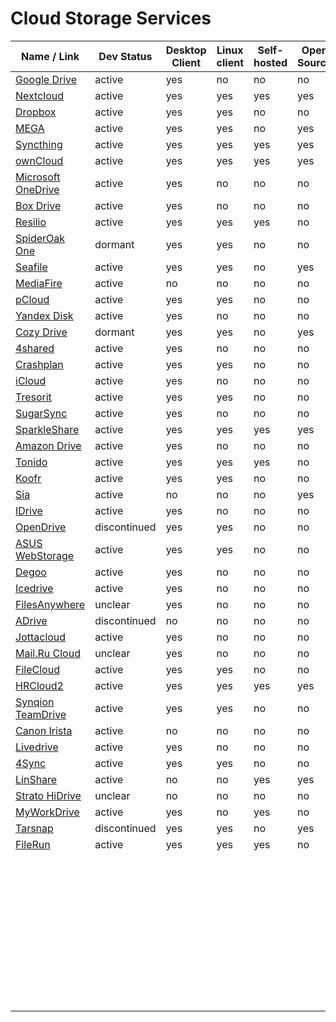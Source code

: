 # Cloud Storage Services
| Name / Link                                         | Dev Status   | Desktop Client | Linux client | Self-hosted | Open Source | Free Size |
| --------------------------------------------------- | ------------ | -------------- | ------------ | ----------- | ----------- | --------- |
| [Google Drive](https://drive.google.com)            | active       | yes            | no           | no          | no          | 15 GB     |
| [Nextcloud](https://nextcloud.com/)                 | active       | yes            | yes          | yes         | yes         | unlimited |
| [Dropbox](https://dropbox.com/)                     | active       | yes            | yes          | no          | no          | 2 GB      |
| [MEGA](https://mega.nz/)                            | active       | yes            | yes          | no          | yes         | 50 GB     |
| [Syncthing](https://syncthing.net/)                 | active       | yes            | yes          | yes         | yes         | unlimited |
| [ownCloud](https://owncloud.org/)                   | active       | yes            | yes          | yes         | yes         | unlimited |
| [Microsoft OneDrive](https://onedrive.live.com/)    | active       | yes            | no           | no          | no          | 5 GB      |
| [Box Drive](https://www.box.com/drive)              | active       | yes            | no           | no          | no          | 10 GB     |
| [Resilio](https://resilio.com/)                     | active       | yes            | yes          | yes         | no          | unlimited |
| [SpiderOak One](https://spideroak.com/one/)         | dormant      | yes            | yes          | no          | no          | unclear   |
| [Seafile](https://seafile.com/)                     | active       | yes            | yes          | no          | yes         | unclear   |
| [MediaFire](https://mediafire.com/)                 | active       | no             | no           | no          | no          | 50 GB     |
| [pCloud](https://pcloud.com/)                       | active       | yes            | yes          | no          | no          | 10 GB     |
| [Yandex Disk](https://disk.yandex.com/)             | active       | yes            | no           | no          | no          | 10 GB     |
| [Cozy Drive](https://cozy.io/features/#synchronise) | dormant      | yes            | yes          | no          | yes         | 5 GB      |
| [4shared](https://4shared.com/)                     | active       | yes            | no           | no          | no          | 15 GB     |
| [Crashplan](https://crashplan.com/)                 | active       | yes            | yes          | no          | no          | 0 GB      |
| [iCloud](https://apple.com/icloud/)                 | active       | yes            | no           | no          | no          | 5 GB      |
| [Tresorit](https://tresorit.com/)                   | active       | yes            | yes          | no          | no          | 0 GB      |
| [SugarSync](https://www2.sugarsync.com/)            | active       | yes            | no           | no          | no          | 5 GB      |
| [SparkleShare](http://sparkleshare.org/)            | active       | yes            | yes          | yes         | yes         | unlimited |
| [Amazon Drive](https://amazon.com/clouddrive)       | active       | yes            | no           | no          | no          | 5 GB      |
| [Tonido](https://tonido.com/)                       | active       | yes            | yes          | yes         | no          | unlimited |
| [Koofr](https://koofr.eu/)                          | active       | yes            | yes          | no          | no          | 10 GB     |
| [Sia](https://sia.tech/)                            | active       | no             | no           | no          | yes         | unclear   |
| [IDrive](https://www.idrive.com/)                   | active       | yes            | no           | no          | no          | 5 GB      |
| [OpenDrive](https://opendrive.com/)                 | discontinued | yes            | yes          | no          | no          | 5 GB      |
| [ASUS WebStorage](https://www.asuswebstorage.com/)  | active       | yes            | yes          | no          | no          | 5 GB      |
| [Degoo](https://degoo.com/)                         | active       | yes            | no           | no          | no          | 100 GB    |
| [Icedrive](https://icedrive.net/)                   | active       | yes            | no           | no          | no          | 20 GB     |
| [FilesAnywhere](https://filesanywhere.com/)         | unclear      | yes            | no           | no          | no          | 0 GB      |
| [ADrive](http://adrive.com/)                        | discontinued | no             | no           | no          | no          | 0 GB      |
| [Jottacloud](https://jottacloud.com/)               | active       | yes            | no           | no          | no          | 5 GB      |
| [Mail.Ru Cloud](https://cloud.mail.ru/)             | unclear      | yes            | no           | no          | no          | 0 GB      |
| [FileCloud](https://getfilecloud.com/)              | active       | yes            | yes          | no          | no          | 0 GB      |
| [HRCloud2](https://github.com/zelon88/HRCloud2)     | active       | yes            | yes          | yes         | yes         | unlimited |
| [Synqion TeamDrive](https://synqion.com/)           | active       | yes            | yes          | no          | no          | 0 GB      |
| [Canon Irista](https://www.irista.com/)             | active       | no             | no           | no          | no          | 15 GB     |
| [Livedrive](https://www2.livedrive.com/)            | active       | yes            | no           | no          | no          | 0 GB      |
| [4Sync](https://4sync.com/)                         | active       | yes            | yes          | no          | no          | 0 GB      |
| [LinShare](https://linshare.org/)                   | active       | no             | no           | yes         | yes         | unlimited |
| [Strato HiDrive](https://free-hidrive.com/)         | unclear      | no             | no           | no          | no          | 5 GB      |
| [MyWorkDrive](https://myworkdrive.com/)             | active       | yes            | no           | yes         | no          | 0 GB      |
| [Tarsnap](https://tarsnap.com/)                     | discontinued | yes            | yes          | no          | yes         | 0 GB      |
| [FileRun](https://filerun.com/)                     | active       | yes            | yes          | yes         | no          | unlimited |
| []() |              |                |              |             |             |           |
| []() |              |                |              |             |             |           |
| []() |              |                |              |             |             |           |
| []() |              |                |              |             |             |           |
| []() |              |                |              |             |             |           |
| []() |              |                |              |             |             |           |
| []() |              |                |              |             |             |           |
| []() |              |                |              |             |             |           |
| []() |              |                |              |             |             |           |
| []() |              |                |              |             |             |           |
| []() |              |                |              |             |             |           |
| []() |              |                |              |             |             |           |
| []() |              |                |              |             |             |           |
| []() |              |                |              |             |             |           |
| []() |              |                |              |             |             |           |
| []() |              |                |              |             |             |           |
| []() |              |                |              |             |             |           |
| []() |              |                |              |             |             |           |
| []() |              |                |              |             |             |           |
| []() |              |                |              |             |             |           |
| []() |              |                |              |             |             |           |
| []() |              |                |              |             |             |           |
| []() |              |                |              |             |             |           |
| []() |              |                |              |             |             |           |
| []() |              |                |              |             |             |           |
| []() |              |                |              |             |             |           |
| []() |              |                |              |             |             |           |
| []() |              |                |              |             |             |           |
| []() |              |                |              |             |             |           |
| []() |              |                |              |             |             |           |
| []() |              |                |              |             |             |           |
| []() |              |                |              |             |             |           |
| []() |              |                |              |             |             |           |
| []() |              |                |              |             |             |           |
| []() |              |                |              |             |             |           |
| []() |              |                |              |             |             |           |
| []() |              |                |              |             |             |           |
| []() |              |                |              |             |             |           |
| []() |              |                |              |             |             |           |
| []() |              |                |              |             |             |           |
| []() |              |                |              |             |             |           |
| []() |              |                |              |             |             |           |
